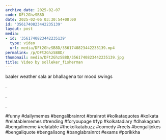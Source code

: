 ```yaml
---
archive_date: 2025-02-07
code: DFt2GhzSB8D
date: 2025-02-06 03:30:54+00:00
id: '3561740823442235139'
layout: post
media:
- id: '3561740823442235139'
  type: video
  url: media/DFt2GhzSB8D/3561740823442235139.mp4
permalink: /p/DFt2GhzSB8D/
thumbnail: media/DFt2GhzSB8D/3561740823442235139.jpg
title: Video by solleker_fisherman
---
```


baaler weather sala ar bhallagena tor mood swings  
  
.  
  
.  
  
.  
  
#funny #dailymemes #bengalibrainrot #brainrot  #kolkataquotes #kolkata #relatablememes #trending #foryoupage #fyp  #kolkatadiary #dhakagram #bengalimeme #relatable #thekolkatabuzz #comedy #reels #bengalijokes #bengaliquote #bengalisong  #banglabrainrot #exams #porikkha